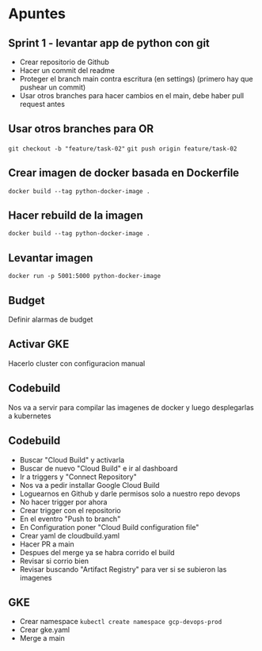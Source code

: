 # Apuntes

## Sprint 1 - levantar app de python con git

- Crear repositorio de Github
- Hacer un commit del readme
- Proteger el branch main contra escritura (en settings) (primero hay que pushear un commit)
- Usar otros branches para hacer cambios en el main, debe haber pull request antes

## Usar otros branches para OR
`git checkout -b "feature/task-02"`
`git push origin feature/task-02`

## Crear imagen de docker basada en Dockerfile
`docker build --tag python-docker-image .`

## Hacer rebuild de la imagen
`docker build --tag python-docker-image .`

## Levantar imagen
`docker run -p 5001:5000 python-docker-image`

## Budget
Definir alarmas de budget

## Activar GKE
Hacerlo cluster con configuracion manual

## Codebuild
Nos va a servir para compilar las imagenes de docker y luego desplegarlas a kubernetes

## Codebuild
- Buscar  "Cloud Build" y activarla
- Buscar de nuevo "Cloud Build" e ir al dashboard
- Ir a triggers y "Connect Repository"
- Nos va a pedir installar Google Cloud Build
- Loguearnos en Github y darle permisos solo a nuestro repo devops
- No hacer trigger por ahora
- Crear trigger con el repositorio
- En el eventro "Push to branch"
- En Configuration poner "Cloud Build configuration file"
- Crear yaml de cloudbuild.yaml
- Hacer PR a main
- Despues del merge ya se habra corrido el build
- Revisar si corrio bien
- Revisar buscando "Artifact Registry" para ver si se subieron las imagenes

## GKE
- Crear namespace `kubectl create namespace gcp-devops-prod`
- Crear gke.yaml
- Merge a main